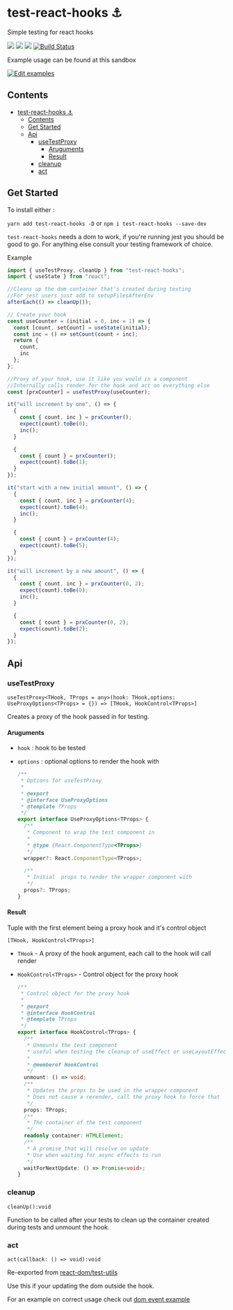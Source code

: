 # test-react-hooks ⚓️

Simple testing for react hooks

![](https://img.shields.io/david/andrew-w-ross/test-react-hooks.svg?style=flat)
![](https://img.shields.io/npm/dt/test-react-hooks.svg?style=flat)
![](https://img.shields.io/npm/v/test-react-hooks.svg?style=flat)
[![Build Status](https://travis-ci.com/andrew-w-ross/test-react-hooks.svg?branch=master)](https://travis-ci.com/andrew-w-ross/test-react-hooks)

Example usage can be found at this sandbox

[![Edit examples](https://codesandbox.io/static/img/play-codesandbox.svg)](https://codesandbox.io/s/github/andrew-w-ross/test-react-hooks/tree/master/examples?autoresize=1&module=%2Fcount.test.js&previewwindow=tests)

## Contents

- [test-react-hooks ⚓️](#test-react-hooks-%E2%9A%93%EF%B8%8F)
  - [Contents](#contents)
  - [Get Started](#get-started)
  - [Api](#api)
    - [useTestProxy](#usetestproxy)
      - [Aruguments](#aruguments)
      - [Result](#result)
    - [cleanup](#cleanup)
    - [act](#act)

## Get Started

To install either :

`yarn add test-react-hooks -D` or `npm i test-react-hooks --save-dev`

`test-react-hooks` needs a dom to work, if you're running jest you should be good to go. For anything else consult your testing framework of choice.

Example

```javascript
import { useTestProxy, cleanUp } from "test-react-hooks";
import { useState } from "react";

//Cleans up the dom container that's created during testing
//For jest users just add to setupFilesAfterEnv
afterEach(() => cleanUp());

// Create your hook
const useCounter = (initial = 0, inc = 1) => {
  const [count, setCount] = useState(initial);
  const inc = () => setCount(count + inc);
  return {
    count,
    inc
  };
};

//Proxy of your hook, use it like you would in a component
//Internally calls render for the hook and act on everything else
const [prxCounter] = useTestProxy(useCounter);

it("will increment by one", () => {
  {
    const { count, inc } = prxCounter();
    expect(count).toBe(0);
    inc();
  }

  {
    const { count } = prxCounter();
    expect(count).toBe(1);
  }
});

it("start with a new initial amount", () => {
  {
    const { count, inc } = prxCounter(4);
    expect(count).toBe(4);
    inc();
  }

  {
    const { count } = prxCounter(4);
    expect(count).toBe(5);
  }
});

it("will increment by a new amount", () => {
  {
    const { count, inc } = prxCounter(0, 2);
    expect(count).toBe(0);
    inc();
  }

  {
    const { count } = prxCounter(0, 2);
    expect(count).toBe(2);
  }
});
```

## Api

### useTestProxy

`useTestProxy<THook, TProps = any>(hook: THook,options: UseProxyOptions<TProps> = {}) => [THook, HookControl<TProps>]`

Creates a proxy of the hook passed in for testing.

#### Aruguments

- `hook` : hook to be tested

- `options` : optional options to render the hook with

  ```typescript
  /**
   * Options for useTestProxy
   *
   * @export
   * @interface UseProxyOptions
   * @template TProps
   */
  export interface UseProxyOptions<TProps> {
    /**
     * Component to wrap the test component in
     *
     * @type {React.ComponentType<TProps>}
     */
    wrapper?: React.ComponentType<TProps>;

    /**
     * Initial  props to render the wrapper component with
     */
    props?: TProps;
  }
  ```

#### Result

Tuple with the first element being a proxy hook and it's control object

`[THook, HookControl<TProps>]`

- `THook` - A proxy of the hook argument, each call to the hook will call render

- `HookControl<TProps>` - Control object for the proxy hook

  ```typescript
  /**
   * Control object for the proxy hook
   *
   * @export
   * @interface HookControl
   * @template TProps
   */
  export interface HookControl<TProps> {
    /**
     * Unmounts the test component
     * useful when testing the cleanup of useEffect or useLayoutEffect
     *
     * @memberof HookControl
     */
    unmount: () => void;
    /**
     * Updates the props to be used in the wrapper component
     * Does not cause a rerender, call the proxy hook to force that
     */
    props: TProps;
    /**
     * The container of the test component
     */
    readonly container: HTMLElement;
    /**
     * A promise that will resolve on update
     * Use when waiting for async effects to run
     */
    waitForNextUpdate: () => Promise<void>;
  }
  ```

### cleanup

`cleanUp():void`

Function to be called after your tests to clean up the container created during tests and unmount the hook.

### act

`act(callback: () => void):void`

Re-exported from [react-dom/test-utils](https://reactjs.org/docs/test-utils.html#act)

Use this if your updating the dom outside the hook.

For an example on correct usage check out [dom event example](./examples/domevent.test.js)
